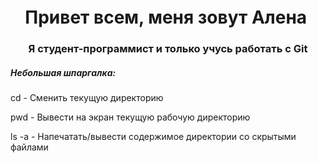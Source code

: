 <h1 align="center">Привет всем, меня зовут Алена <img height="32"/></h1>

<h3 align="center">Я студент-программист и только учусь работать с Git</h3>

<h5>Небольшая шпаргалка:</h5>

<h7>cd - Сменить текущую директорию</h7>

<h8>pwd - Вывести на экран текущую рабочую директорию</h8>

<h9>ls -a - Напечатать/вывести содержимое директории со скрытыми файлами</h9>
